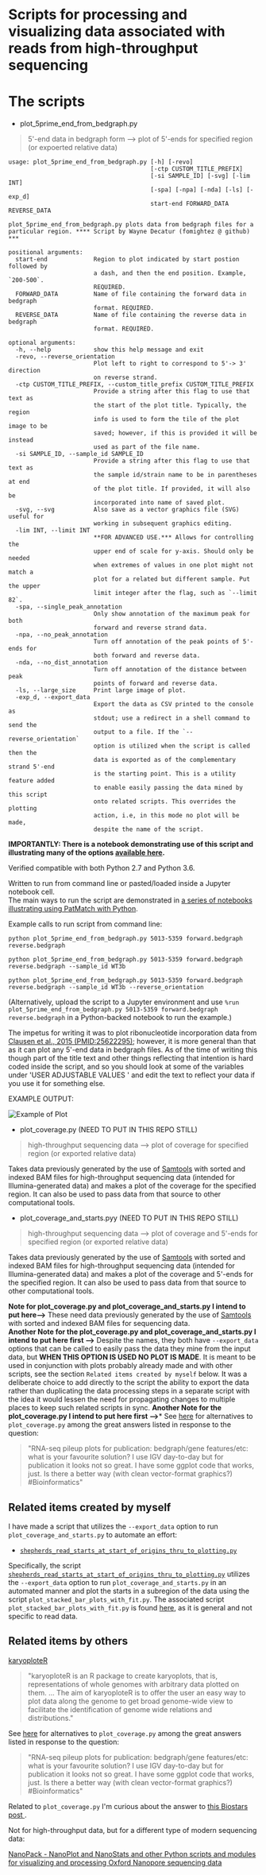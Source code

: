 Scripts for processing and visualizing data associated with reads from high-throughput sequencing
===============================================================================================

# The scripts

* plot_5prime_end_from_bedgraph.py
> 5'-end data in bedgraph form --> plot of 5'-ends for specified region (or expoerted relative data)

    usage: plot_5prime_end_from_bedgraph.py [-h] [-revo]
                                            [-ctp CUSTOM_TITLE_PREFIX]
                                            [-si SAMPLE_ID] [-svg] [-lim INT]
                                            [-spa] [-npa] [-nda] [-ls] [-exp_d]
                                            start-end FORWARD_DATA REVERSE_DATA

    plot_5prime_end_from_bedgraph.py plots data from bedgraph files for a
    particular region. **** Script by Wayne Decatur (fomightez @ github) ***

    positional arguments:
      start-end             Region to plot indicated by start postion followed by
                            a dash, and then the end position. Example, `200-500`.
                            REQUIRED.
      FORWARD_DATA          Name of file containing the forward data in bedgraph
                            format. REQUIRED.
      REVERSE_DATA          Name of file containing the reverse data in bedgraph
                            format. REQUIRED.

    optional arguments:
      -h, --help            show this help message and exit
      -revo, --reverse_orientation
                            Plot left to right to correspond to 5'-> 3' direction
                            on reverse strand.
      -ctp CUSTOM_TITLE_PREFIX, --custom_title_prefix CUSTOM_TITLE_PREFIX
                            Provide a string after this flag to use that text as
                            the start of the plot title. Typically, the region
                            info is used to form the tile of the plot image to be
                            saved; however, if this is provided it will be instead
                            used as part of the file name.
      -si SAMPLE_ID, --sample_id SAMPLE_ID
                            Provide a string after this flag to use that text as
                            the sample id/strain name to be in parentheses at end
                            of the plot title. If provided, it will also be
                            incorporated into name of saved plot.
      -svg, --svg           Also save as a vector graphics file (SVG) useful for
                            working in subsequent graphics editing.
      -lim INT, --limit INT
                            **FOR ADVANCED USE.*** Allows for controlling the
                            upper end of scale for y-axis. Should only be needed
                            when extremes of values in one plot might not match a
                            plot for a related but different sample. Put the upper
                            limit integer after the flag, such as `--limit 82`.
      -spa, --single_peak_annotation
                            Only show annotation of the maximum peak for both
                            forward and reverse strand data.
      -npa, --no_peak_annotation
                            Turn off annotation of the peak points of 5'-ends for
                            both forward and reverse data.
      -nda, --no_dist_annotation
                            Turn off annotation of the distance between peak
                            points of forward and reverse data.
      -ls, --large_size     Print large image of plot.
      -exp_d, --export_data
                            Export the data as CSV printed to the console as
                            stdout; use a redirect in a shell command to send the
                            output to a file. If the `--reverse_orientation`
                            option is utilized when the script is called then the
                            data is exported as of the complementary strand 5'-end
                            is the starting point. This is a utility feature added
                            to enable easily passing the data mined by this script
                            onto related scripts. This overrides the plotting
                            action, i.e, in this mode no plot will be made,
                            despite the name of the script.

**IMPORTANTLY: There is a notebook demonstrating use of this script and illustrating many of the options [available here](https://github.com/fomightez/clausen_ribonucleotides).**

Verified compatible with both Python 2.7 and Python 3.6.

Written to run from command line or pasted/loaded inside a Jupyter notebook cell.  
The main ways to run the script are demonstrated in [a series of notebooks illustrating using PatMatch with Python](https://github.com/fomightez/patmatch-binder).

Example calls to run script from command line:
```
python plot_5prime_end_from_bedgraph.py 5013-5359 forward.bedgraph reverse.bedgraph

python plot_5prime_end_from_bedgraph.py 5013-5359 forward.bedgraph reverse.bedgraph --sample_id WT3b

python plot_5prime_end_from_bedgraph.py 5013-5359 forward.bedgraph reverse.bedgraph --sample_id WT3b --reverse_orientation
```

(Alternatively, upload the script to a Jupyter environment and use `%run plot_5prime_end_from_bedgraph.py 5013-5359 forward.bedgraph reverse.bedgraph` in a Python-backed notebook to run the example.)

The impetus for writing it was to plot ribonucleotide incorporation data from [Clausen et al., 2015 (PMID:25622295)](https://www.ncbi.nlm.nih.gov/pubmed/25622295); however, it is more general than that as it can plot any 5'-end data in bedgraph files. As of the time of writing this though part of the title text and other things reflecting that intention is hard coded inside the script, and so you should look at some of the variables under 'USER ADJUSTABLE VALUES ' and edit the text to reflect your data if you use it for something else.

EXAMPLE OUTPUT:

![Example of Plot](https://raw.githubusercontent.com/fomightez/clausen_ribonucleotides/master/77999-78298_ribonucleotide_plot.png)

* plot_coverage.py (NEED TO PUT IN THIS REPO STILL)
> high-throughput sequencing data --> plot of coverage for specified region (or exported relative data)

Takes data previously generated by the use of [Samtools](http://www.htslib.org/doc/samtools.html) with sorted and indexed BAM files for high-throughput sequencing data (intended for Illumina-generated data) and makes a plot of the coverage for the specified region. It can also be used to pass data from that source to other computational tools. 

* plot_coverage_and_starts.pyy (NEED TO PUT IN THIS REPO STILL)
> high-throughput sequencing data --> plot of coverage and 5'-ends for specified region (or exported relative data)

Takes data previously generated by the use of [Samtools](http://www.htslib.org/doc/samtools.html) with sorted and indexed BAM files for high-throughput sequencing data (intended for Illumina-generated data) and makes a plot of the coverage and 5'-ends for the specified region. It can also be used to pass data from that source to other computational tools. 

**Note for plot_coverage.py and plot_coverage_and_starts.py  I intend to put here-->** These need data previously generated by the use of [Samtools](http://www.htslib.org/doc/samtools.html) with sorted and indexed BAM files for sequencing data.  
**Another Note for the  plot_coverage.py and plot_coverage_and_starts.py  I intend to put here first -->** Despite the names, they both have `--export_data` options that can be called to easily pass the data they mine from the input data, but **WHEN THIS OPTION IS USED NO PLOT IS MADE**. It is meant to be used in conjunction with plots probably already made and with other scripts, see the section `Related items created by myself` below. It was a deliberate choice to add directly to the script the ability to export the data rather than duplicating the data processing steps in a separate script with the idea it would lessen the need for propagating changes to multiple places to keep such related scripts in sync.
**Another Note for the  plot_coverage.py I intend to put here first -->*** See [here](https://twitter.com/ewjwallace/status/1310896446829457408) for alternatives to `plot_coverage.py` among the great answers listed in response to the question:
>"RNA-seq pileup plots for publication: bedgraph/gene features/etc: what is your favourite solution? I use IGV day-to-day but for publication it looks not so great. I have some ggplot code that works, just. Is there a better way (with clean vector-format graphics?) #Bioinformatics"



Related items created by myself
-------------------------------

I have made a script that utilizes the `--export_data` option to run `plot_coverage_and_starts.py` to automate an effort:
* [`shepherds_read_starts_at_start_of_origins_thru_to_plotting.py`](https://github.com/fomightez/mini-pipelines)

Specifically, the script [`shepherds_read_starts_at_start_of_origins_thru_to_plotting.py`](https://github.com/fomightez/mini-pipelines) utilizes the `--export_data` option to run `plot_coverage_and_starts.py` in an automated manner and plot the starts in a subregion of the data using the script `plot_stacked_bar_plots_with_fit.py`. The associated script `plot_stacked_bar_plots_with_fit.py` is found [here](https://github.com/fomightez/general_scripted_plotting), as it is general and not specific to read data.


Related items by others
-----------------------

[karyoploteR](https://bernatgel.github.io/karyoploter_tutorial/)
>"karyoploteR is an R package to create karyoplots, that is, representations of whole genomes with arbitrary data plotted on them. ... The aim of karyoploteR is to offer the user an easy way to plot data along the genome to get broad genome-wide view to facilitate the identification of genome wide relations and distributions."

See [here](https://twitter.com/ewjwallace/status/1310896446829457408) for alternatives to `plot_coverage.py` among the great answers listed in response to the question:
>"RNA-seq pileup plots for publication: bedgraph/gene features/etc: what is your favourite solution? I use IGV day-to-day but for publication it looks not so great. I have some ggplot code that works, just. Is there a better way (with clean vector-format graphics?) #Bioinformatics"

Related to `plot_coverage.py` I'm curious about the answer to [this Biostars post ](https://www.biostars.org/p/9498724/#9498724).

Not for high-throughput data, but for a different type of modern sequencing data:

[NanoPack - NanoPlot and NanoStats and other Python scripts and modules for visualizing and processing Oxford Nanopore sequencing data](https://github.com/wdecoster/nanopack)
